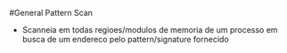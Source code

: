 #General Pattern Scan
- Scanneia em todas regioes/modulos de memoria de um processo em busca de um endereco pelo pattern/signature fornecido

